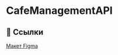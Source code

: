 # CafeManagementAPI

## 📜 Ссылки
[Макет Figma](https://www.figma.com/board/338wTz5ye54iDY7JDi7mu0/CafeManagementAPI?node-id=0-1&p=f&t=4gDe6yiHD2EIXbuL-0)
